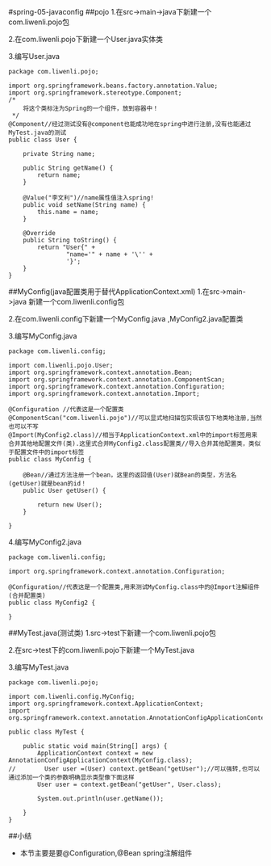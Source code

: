 #spring-05-javaconfig
##pojo
1.在src->main->java下新建一个com.liwenli.pojo包

2.在com.liwenli.pojo下新建一个User.java实体类

3.编写User.java
~~~~
package com.liwenli.pojo;

import org.springframework.beans.factory.annotation.Value;
import org.springframework.stereotype.Component;
/*
    将这个类标注为Spring的一个组件，放到容器中！
 */
@Component//经过测试没有@component也能成功地在spring中进行注册,没有也能通过MyTest.java的测试
public class User {

    private String name;

    public String getName() {
        return name;
    }

    @Value("李文利")//name属性值注入spring!
    public void setName(String name) {
        this.name = name;
    }

    @Override
    public String toString() {
        return "User{" +
                "name='" + name + '\'' +
                '}';
    }
}

~~~~

##MyConfig(java配置类用于替代ApplicationContext.xml)
1.在src->main->java 新建一个com.liwenli.config包

2.在com.liwenli.config下新建一个MyConfig.java ,MyConfig2.java配置类

3.编写MyConfig.java 
~~~~
package com.liwenli.config;

import com.liwenli.pojo.User;
import org.springframework.context.annotation.Bean;
import org.springframework.context.annotation.ComponentScan;
import org.springframework.context.annotation.Configuration;
import org.springframework.context.annotation.Import;

@Configuration //代表这是一个配置类
@ComponentScan("com.liwenli.pojo")//可以显式地扫描包实现该包下地类地注册,当然也可以不写
@Import(MyConfig2.class)//相当于ApplicationContext.xml中的import标签用来合并其他地配置文件(类).这里式合并MyConfig2.class配置类//导入合并其他配置类，类似于配置文件中的import标签
public class MyConfig {

    @Bean//通过方法注册一个bean，这里的返回值(User)就Bean的类型，方法名(getUser)就是bean的id！
    public User getUser() {

        return new User();
    }

}

~~~~

4.编写MyConfig2.java
~~~~
package com.liwenli.config;

import org.springframework.context.annotation.Configuration;

@Configuration//代表这是一个配置类,用来测试MyConfig.class中的@Import注解组件(合并配置类)
public class MyConfig2 {

}

~~~~

##MyTest.java(测试类)
1.src->test下新建一个com.liwenli.pojo包

2.在src->test下的com.liwenli.pojo下新建一个MyTest.java

3.编写MyTest.java
~~~~
package com.liwenli.pojo;

import com.liwenli.config.MyConfig;
import org.springframework.context.ApplicationContext;
import org.springframework.context.annotation.AnnotationConfigApplicationContext;

public class MyTest {

    public static void main(String[] args) {
        ApplicationContext context = new AnnotationConfigApplicationContext(MyConfig.class);
//        User user =(User) context.getBean("getUser");//可以强转,也可以通过添加一个类的参数明确显示类型像下面这样
        User user = context.getBean("getUser", User.class);

        System.out.println(user.getName());

    }
}

~~~~

##小结
* 本节主要是要@Configuration,@Bean spring注解组件